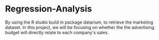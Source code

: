 # Regression-Analysis

By using the R studio build in package datarium, to retrieve the marketing dataset.
In this project, we will be focusing on whether the the advertising budget will directly relate to each company's sales.
